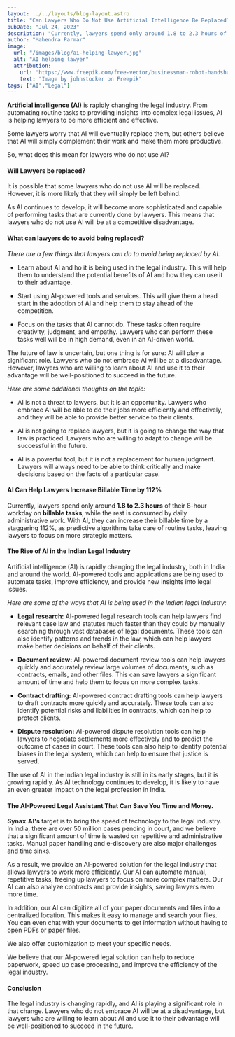 ```yaml
---
layout: ../../layouts/blog-layout.astro
title: "Can Lawyers Who Do Not Use Artificial Intelligence Be Replaced?"
pubDate: "Jul 24, 2023"
description: "Currently, lawyers spend only around 1.8 to 2.3 hours of their 8-hour workday on billable tasks, while the rest is consumed by daily administrative work. With AI, they can increase their billable time by a staggering 112%, as predictive algorithms take care of routine tasks, leaving lawyers to focus on more strategic matters."
author: "Mahendra Parmar"
image:
  url: "/images/blog/ai-helping-lawyer.jpg"
  alt: "AI helping lawyer"
  attribution:
    url: "https://www.freepik.com/free-vector/businessman-robot-handshake-deal-contract-business-partnership_29825236.htm#query=lawyer%20ai&position=3&from_view=search&track=ais"
    text: "Image by johnstocker on Freepik"
tags: ["AI","Legal"]
---
```





**Artificial intelligence (AI)** is rapidly changing the legal industry. From automating routine tasks to providing insights into complex legal issues, AI is helping lawyers to be more efficient and effective.

Some lawyers worry that AI will eventually replace them, but others believe that AI will simply complement their work and make them more productive.

So, what does this mean for lawyers who do not use AI?

#### Will Lawyers be replaced? 

It is possible that some lawyers who do not use AI will be replaced. However, it is more likely that they will simply be left behind.

As AI continues to develop, it will become more sophisticated and capable of performing tasks that are currently done by lawyers. This means that lawyers who do not use AI will be at a competitive disadvantage.

#### What can lawyers do to avoid being replaced?

*There are a few things that lawyers can do to avoid being replaced by AI.*

- Learn about AI and ho it is being used in the legal industry. This will help them to understand the potential benefits of AI and how they can use it to their advantage.


- Start using AI-powered tools and services. This will give them a head start in the adoption of AI and help them to stay ahead of the competition.


- Focus on the tasks that AI cannot do. These tasks often require creativity, judgment, and empathy. Lawyers who can perform these tasks well will be in high demand, even in an AI-driven world.

The future of law is uncertain, but one thing is for sure: AI will play a significant role. Lawyers who do not embrace AI will be at a disadvantage. However, lawyers who are willing to learn about AI and use it to their advantage will be well-positioned to succeed in the future.

*Here are some additional thoughts on the topic:*

- AI is not a threat to lawyers, but it is an opportunity. Lawyers who embrace AI will be able to do their jobs more efficiently and effectively, and they will be able to provide better service to their clients.

- AI is not going to replace lawyers, but it is going to change the way that law is practiced. Lawyers who are willing to adapt to change will be successful in the future.

- AI is a powerful tool, but it is not a replacement for human judgment. Lawyers will always need to be able to think critically and make decisions based on the facts of a particular case.


#### AI Can Help Lawyers Increase Billable Time by 112% 

Currently, lawyers spend only around **1.8 to 2.3 hours** of their 8-hour workday on **billable tasks**, while the rest is consumed by daily administrative work. With AI, they can increase their billable time by a staggering 112%, as predictive algorithms take care of routine tasks, leaving lawyers to focus on more strategic matters. 

#### The Rise of AI in the Indian Legal Industry

Artificial intelligence (AI) is rapidly changing the legal industry, both in India and around the world. AI-powered tools and applications are being used to automate tasks, improve efficiency, and provide new insights into legal issues. <br>

*Here are some of the ways that AI is being used in the Indian legal industry:* 

- **Legal research:** AI-powered legal research tools can help lawyers find relevant case law and statutes much faster than they could by manually searching through vast databases of legal documents. These tools can also identify patterns and trends in the law, which can help lawyers make better decisions on behalf of their clients.

- **Document review:** AI-powered document review tools can help lawyers quickly and accurately review large volumes of documents, such as contracts, emails, and other files. This can save lawyers a significant amount of time and help them to focus on more complex tasks.


- **Contract drafting:** AI-powered contract drafting tools can help lawyers to draft contracts more quickly and accurately. These tools can also identify potential risks and liabilities in contracts, which can help to protect clients.


- **Dispute resolution:** AI-powered dispute resolution tools can help lawyers to negotiate settlements more effectively and to predict the outcome of cases in court. These tools can also help to identify potential biases in the legal system, which can help to ensure that justice is served.

The use of AI in the Indian legal industry is still in its early stages, but it is growing rapidly. As AI technology continues to develop, it is likely to have an even greater impact on the legal profession in India.

#### The AI-Powered Legal Assistant That Can Save You Time and Money.



**Synax.AI's** target is to bring the speed of technology to the legal industry. In India, there are over 50 million cases pending in court, and we believe that a significant amount of time is wasted on repetitive and administrative tasks. Manual paper handling and e-discovery are also major challenges and time sinks.

As a result, we provide an AI-powered solution for the legal industry that allows lawyers to work more efficiently. Our AI can automate manual, repetitive tasks, freeing up lawyers to focus on more complex matters. Our AI can also analyze contracts and provide insights, saving lawyers even more time.

In addition, our AI can digitize all of your paper documents and files into a centralized location. This makes it easy to manage and search your files. You can even chat with your documents to get information without having to open PDFs or paper files.

We also offer customization to meet your specific needs.

We believe that our AI-powered legal solution can help to reduce paperwork, speed up case processing, and improve the efficiency of the legal industry.


#### Conclusion
The legal industry is changing rapidly, and AI is playing a significant role in that change. Lawyers who do not embrace AI will be at a disadvantage, but lawyers who are willing to learn about AI and use it to their advantage will be well-positioned to succeed in the future.

